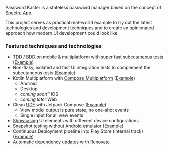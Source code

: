 Password Kaster is a stateless password manager based on the concept of [Spectre App](https://spectre.app).


This project serves as practical real-world example to try out the latest technologies and development techniques and
to create an opinionated approach how modern UI development could look like.

### Featured techniques and technologies
* [TDD / BDD](https://dannorth.net/introducing-bdd/) on mobile & multiplatform with super fast [subcutaneous tests](https://www.ministryoftesting.com/articles/8745e4ec) ([Example](UI/common/src/commonTest/kotlin/app/passwordkaster/common))
* Non-flaky, isolated and fast UI integration tests to complement the subcutaneous tests ([Example](UI/android/src/androidTest/kotlin/app/passwordkaster/android))
* Kotlin Multiplatform with [Compose Multiplatform](https://github.com/JetBrains/compose-jb) ([Example](UI/common/src/commonMain/kotlin/app/passwordkaster/common/domainlist/DomainListScreen.kt))
  * Android
  * Desktop
  * _coming soon™_ iOS
  * _coming later_ Web
* Clean [UDF](https://developer.android.com/jetpack/compose/architecture#udf) with Jetpack Compose ([Example](UI/common/src/commonMain/kotlin/app/passwordkaster/common/domainlist/DomainListViewContract.kt))
  * View model output is pure state, no one-shot events
  * Single input for all view events
* [Showcasing](https://github.com/airbnb/Showkase) UI elements with different device configurations
* [Snapshot testing](https://github.com/cashapp/paparazzi) without Android emulator ([Example](UI/common/src/androidUnitTest/kotlin/app/passwordkaster/android/screenshottests/PreviewScreenshotTests.kt))
* Continuous Deployment pipeline into Play Store (internal track) ([Example](.github/workflows/main.yml))
* Automatic dependency updates with [Renovate](https://github.com/renovatebot/renovate)
